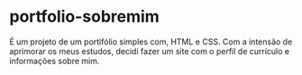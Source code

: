 # portfolio-sobremim
É um projeto de um portifólio simples com, HTML e CSS.
Com a intensão de aprimorar os meus estudos, decidi fazer um site com o perfil de currículo e informações sobre mim.
